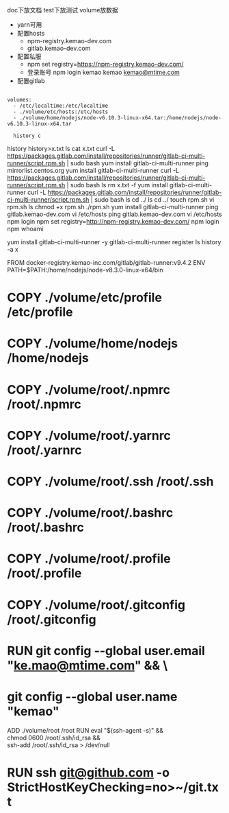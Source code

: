 doc下放文档
test下放测试
volume放数据

- yarn可用
- 配置hosts 
    - npm-registry.kemao-dev.com
    - gitlab.kemao-dev.com
- 配置私服
    - npm set registry=https://npm-registry.kemao-dev.com/
    - 登录账号
        npm login
        kemao
        kemao
        kemao@mtime.com
- 配置gitlab
```shell

```

    volumes:
      - /etc/localtime:/etc/localtime
      - ./volume/etc/hosts:/etc/hosts
      - ./volume/home/nodejs/node-v6.10.3-linux-x64.tar:/home/nodejs/node-v6.10.3-linux-x64.tar

      history c
history
history>x.txt
ls
cat x.txt 
curl -L https://packages.gitlab.com/install/repositories/runner/gitlab-ci-multi-runner/script.rpm.sh | sudo bash
yum install gitlab-ci-multi-runner
ping mirrorlist.centos.org
yum install gitlab-ci-multi-runner
curl -L https://packages.gitlab.com/install/repositories/runner/gitlab-ci-multi-runner/script.rpm.sh | sudo bash
ls
rm x.txt -f
yum install gitlab-ci-multi-runner
curl -L https://packages.gitlab.com/install/repositories/runner/gitlab-ci-multi-runner/script.rpm.sh | sudo bash
ls
cd ../
ls
cd ../
touch rpm.sh
vi rpm.sh 
ls
chmod +x rpm.sh 
./rpm.sh 
yum install gitlab-ci-multi-runner
ping gitlab.kemao-dev.com
vi /etc/hosts
ping gitlab.kemao-dev.com
vi /etc/hosts
npm login
npm set registry=http://npm-registry.kemao-dev.com/
npm login
npm whoami

yum install gitlab-ci-multi-runner -y
gitlab-ci-multi-runner register 
ls
history -a x


FROM docker-registry.kemao-inc.com/gitlab/gitlab-runner:v9.4.2
ENV PATH=$PATH:/home/nodejs/node-v8.3.0-linux-x64/bin
# COPY ./volume/etc/profile /etc/profile
# COPY ./volume/home/nodejs /home/nodejs
# COPY ./volume/root/.npmrc /root/.npmrc
# COPY ./volume/root/.yarnrc /root/.yarnrc
# COPY ./volume/root/.ssh /root/.ssh
# COPY ./volume/root/.bashrc /root/.bashrc
# COPY ./volume/root/.profile /root/.profile
# COPY ./volume/root/.gitconfig /root/.gitconfig
# RUN git config --global user.email "ke.mao@mtime.com" && \
# git config --global user.name "kemao"
ADD ./volume/root /root
RUN eval "$(ssh-agent -s)" && \
chmod 0600 /root/.ssh/id_rsa && \
ssh-add /root/.ssh/id_rsa > /dev/null
# RUN ssh git@github.com -o StrictHostKeyChecking=no>~/git.txt

